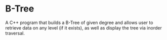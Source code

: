 # B-Tree
A C++ program that builds a B-Tree of given degree and allows user to retrieve data on any level (if it exists), as well as display the tree via inorder traversal.
